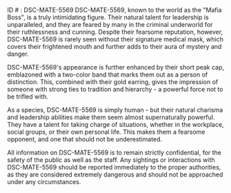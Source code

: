 ID # : DSC-MATE-5569
DSC-MATE-5569, known to the world as the "Mafia Boss", is a truly intimidating figure. Their natural talent for leadership is unparalleled, and they are feared by many in the criminal underworld for their ruthlessness and cunning. Despite their fearsome reputation, however, DSC-MATE-5569 is rarely seen without their signature medical mask, which covers their frightened mouth and further adds to their aura of mystery and danger.

DSC-MATE-5569's appearance is further enhanced by their short peak cap, emblazoned with a two-color band that marks them out as a person of distinction. This, combined with their gold earring, gives the impression of someone with strong ties to tradition and hierarchy - a powerful force not to be trifled with.

As a species, DSC-MATE-5569 is simply human - but their natural charisma and leadership abilities make them seem almost supernaturally powerful. They have a talent for taking charge of situations, whether in the workplace, social groups, or their own personal life. This makes them a fearsome opponent, and one that should not be underestimated.

All information on DSC-MATE-5569 is to remain strictly confidential, for the safety of the public as well as the staff. Any sightings or interactions with DSC-MATE-5569 should be reported immediately to the proper authorities, as they are considered extremely dangerous and should not be approached under any circumstances.